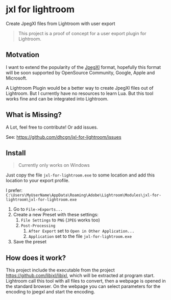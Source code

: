 # jxl for lightroom
Create JpegXl files from Lightroom with user export

> This project is a proof of concept for a user export plugin for Lightroom.

## Motvation

I want to extend the popularity of the [JpegXl](https://jpegxl.com/) format, hopefully this format will be soon supported by OpenSource Community, Google, Apple and Microsoft.

A Lightroom Plugin would be a better way to create JpegXl files out of Lightroom. But I currently have no resources to learn Lua. But this tool works fine and can be integrated into Lightroom.

## What is Missing?

A Lot, feel free to contribute! Or add issues.

See: https://github.com/dhcgn/jxl-for-lightroom/issues

## Install

> Currently only works on Windows

Just copy the file `jxl-for-lightroom.exe` to some location and add this location to your export profile.

I prefer: `C:\Users\MyUserName\AppData\Roaming\Adobe\Lightroom\Modules\jxl-for-lightroom\jxl-for-lightroom.exe`

1. Go to `File->Exports...`
2. Create a new Preset with these settings:
   1. `File Settings` to `PNG` (`JPEG` works too)
   2. `Post-Processing` 
      1. `After Export` set to `Open in Other Application...`
      2. `Application` set to the file `jxl-for-lightroom.exe`
3. Save the preset

## How does it work?

This project include the executable from the project https://github.com/libjxl/libjxl, which will be extracted at program start.
Lightroom call this tool with all files to convert, then a webpage is opened in the standard browser.
On the webpage you can select parameters for the encoding to jpegxl and start the encoding.
